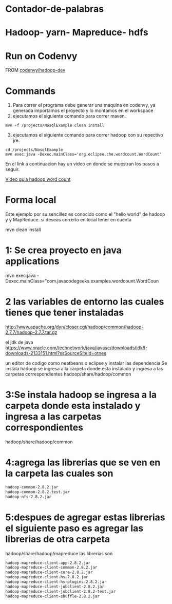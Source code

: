 # Contador-de-palabras

# Hadoop- yarn- Mapreduce- hdfs

# Run on Codenvy 

FROM [codenvy/hadoop-dev](https://hub.docker.com/r/codenvy/hadoop-dev/)

# Commands

1. Para correr el programa debe generar una maquina en codenvy, ya generada importamos el proyecto y lo montamos en el workspace
2. ejecutamos el siguiente comando para correr maven.
```
mvn -f /projects/NosqlExample clean install
```
3. ejecutamos el siguiente comando para correr hadoop con su repectivo jre.
```
cd /projects/NosqlExample
mvn exec:java -Dexec.mainClass='org.eclipse.che.wordcount.WordCount'
```

En el link a continuacion hay un video en donde se muestran los pasos a seguir.

[Video guia hadoop word count](https://drive.google.com/file/d/1Yfk_oedMRYEaWKmn_TKLFc9kfAhgMjmi/view?usp=sharing)

# Forma local 
Este ejemplo por su sencillez es conocido como el "hello world" de hadoop y y MapReduce.
si deseas correrlo en local tener en cuenta 

mvn clean install 

# 1: Se crea proyecto en java applications
mvn exec:java -Dexec.mainClass="com.javacodegeeks.examples.wordcount.WordCoun

# 2 las variables de entorno las cuales tienes que tener instaladas 
http://www.apache.org/dyn/closer.cgi/hadoop/common/hadoop-2.7.7/hadoop-2.7.7.tar.gz

el jdk de java
https://www.oracle.com/technetwork/java/javase/downloads/jdk8-downloads-2133151.html?ssSourceSiteId=otnes

un editor de codigo como neatbeans o eclipse y instalar las dependencia 
Se instala hadoop se ingresa a la carpeta donde esta instalado y ingresa a las carpetas correspondientes
hadoop/share/hadoop/common 

# 3:Se instala hadoop se ingresa a la carpeta donde esta instalado y ingresa a las carpetas correspondientes
hadoop/share/hadoop/common 

# 4:agrega las librerias que se ven en la carpeta las cuales son
```bash
hadoop-common-2.8.2.jar
hadoop-common-2.8.2.test.jar
hadoop-nfs-2.8.2.jar
```
# 5:despues de agregar estas librerias el siguiente paso es agregar las librerias de otra carpeta
hadoop/share/hadoop/mapreduce
las librerias son
```bash
hadoop-mapreduce-client-app-2.8.2.jar
hadoop-mapreduce-client-common-2.8.2.jar
hadoop-mapreduce-client-core-2.8.2.jar
hadoop-mapreduce-client-hs-2.8.2.jar
hadoop-mapreduce-client-hs-plugins-2.8.2.jar
hadoop-mapreduce-client-jobclient-2.8.2.jar
hadoop-mapreduce-client-jobclient-2.8.2-test.jar
hadoop-mapreduce-client-shuffle-2.8.2.jar
```
